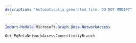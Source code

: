 ```yaml
---
description: "Automatically generated file. DO NOT MODIFY"
---
```


```powershell

Import-Module Microsoft.Graph.Beta.NetworkAccess

Get-MgBetaNetworkAccessConnectivityBranch

```